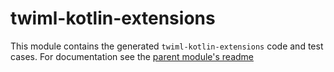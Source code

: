 # twiml-kotlin-extensions

This module contains the generated ```twiml-kotlin-extensions``` code and test cases.  For documentation see the [parent module's readme][parent-readme]

[parent-readme]: ../README.md